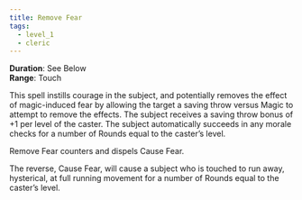 ```yaml
---
title: Remove Fear
tags:
  - level_1
  - cleric
---
```

**Duration**: See Below  
**Range**: Touch  

This spell instills courage in the subject, and potentially removes the effect of magic-induced fear by allowing the target a saving throw versus Magic to attempt to remove the effects. The subject receives a saving throw bonus of +1 per level of the caster. The subject automatically succeeds in any morale checks for a number of Rounds equal to the caster’s level.

Remove Fear counters and dispels Cause Fear.

The reverse, Cause Fear, will cause a subject who is touched to run away, hysterical, at full running movement for a number of Rounds equal to the caster’s level.
